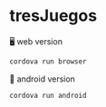 # tresJuegos

🖥️  web version
```bash
cordova run browser
```


📱 android version
```bash
cordova run android
```


